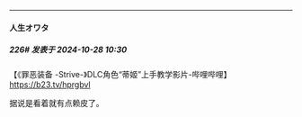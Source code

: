 ﻿
*****

####  人生オワタ  
##### 226#       发表于 2024-10-28 10:30

【《罪恶装备 -Strive-》DLC角色“蒂姬”上手教学影片-哔哩哔哩】 https://b23.tv/hprgbvl

据说是看着就有点赖皮了。

